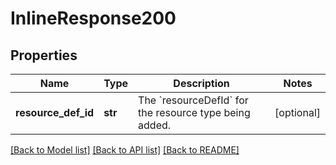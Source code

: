 # InlineResponse200

## Properties
Name | Type | Description | Notes
------------ | ------------- | ------------- | -------------
**resource_def_id** | **str** | The &#x60;resourceDefId&#x60; for the resource type being added. | [optional] 

[[Back to Model list]](../README.md#documentation-for-models) [[Back to API list]](../README.md#documentation-for-api-endpoints) [[Back to README]](../README.md)

